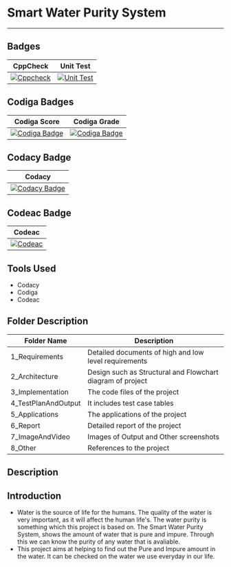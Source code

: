 # Smart Water Purity System
-----------------------------------------------------------------------------------------------------------------------------------------------------------------------------------

Badges
-----------------------------------------------------------------------------------------------------------------------------------------------------------------------------------
| CppCheck | Unit Test |
|----------|-----------|
| [![Cppcheck](https://github.com/AmolKulkarni00/M2-EmbSys/actions/workflows/c-cpp.yml/badge.svg)](https://github.com/AmolKulkarni00/M2-EmbSys/actions/workflows/c-cpp.yml) | [![Unit Test](https://github.com/AmolKulkarni00/M2-EmbSys/actions/workflows/Unit.yml/badge.svg)](https://github.com/AmolKulkarni00/M2-EmbSys/actions/workflows/Unit.yml) |

Codiga Badges
-----------------------------------------------------------------------------------------------------------------------------------------------------------------------------------
| Codiga Score | Codiga Grade |
|--------------|--------------|
| [![Codiga Badge](https://api.codiga.io/project/31659/score/svg)](https://app.codiga.io/public/project/31659/M2-EmbSys/dashboard) | [![Codiga Badge](https://api.codiga.io/project/31659/status/svg)](https://app.codiga.io/public/project/31659/M2-EmbSys/dashboard) | 
 
 Codacy Badge
 ----------------------------------------------------------------------------------------------------------------------------------------------------------------------------------
 | Codacy |
 |--------|
 | [![Codacy Badge](https://app.codacy.com/project/badge/Grade/14f4b61fc1f343a0bb10eea86412a82e)](https://www.codacy.com/gh/AmolKulkarni00/M2-EmbSys/dashboard?utm_source=github.com&amp;utm_medium=referral&amp;utm_content=AmolKulkarni00/M2-EmbSys&amp;utm_campaign=Badge_Grade) |
 
 Codeac Badge
 ----------------------------------------------------------------------------------------------------------------------------------------------------------------------------------
 | Codeac |
 |--------|
 | [![Codeac](https://static.codeac.io/badges/2-461697585.svg "Codeac")](https://app.codeac.io/github/AmolKulkarni00/M2-EmbSys) |
 
 Tools Used
----------------------------------------------------------------------------------------------------------------------------------------------------------------------------------- 

* Codacy
* Codiga
* Codeac

Folder Description
-----------------------------------------------------------------------------------------------------------------------------------------------------------------------------------

| Folder Name | Description |
|-------------|-------------|  
| 1_Requirements | Detailed documents of high and low level requirements |
| 2_Architecture | Design such as Structural and Flowchart diagram of project |
| 3_Implementation | The code files of the project |
| 4_TestPlanAndOutput | It includes test case tables | 
| 5_Applications | The applications of the project |
| 6_Report | Detailed report of the project |
| 7_ImageAndVideo | Images of Output and Other screenshots |
| 8_Other | References to the project | 

Description
-----------------------------------------------------------------------------------------------------------------------------------------------------------------------------------
Introduction
-----------------------------------------------------------------------------------------------------------------------------------------------------------------------------------
* Water is the source of life for the humans. The quality of the water is very important, as it will affect the human life's. The water purity is something which this project is based on. The Smart Water Purity System, shows the amount of water that is pure and impure. Through this we can know the purity of any water that is avaliable. 
* This project aims at helping to find out the Pure and Impure amount in the water. It can be checked on the water we use everyday in our life. 


